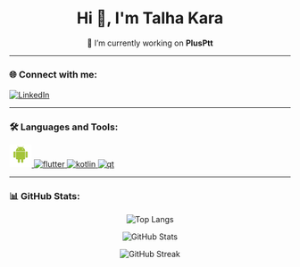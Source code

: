 <h1 align="center">Hi 👋, I'm Talha Kara</h1>

<p align="center">
  🔭 I’m currently working on <strong>PlusPtt</strong>
</p>

---

### 🌐 Connect with me:
<p align="left">
  <a href="https://linkedin.com/in/talha-kara-76183321b" target="_blank">
    <img align="center" src="https://raw.githubusercontent.com/rahuldkjain/github-profile-readme-generator/master/src/images/icons/Social/linked-in-alt.svg" alt="LinkedIn" height="30" width="40" />
  </a>
</p>

---

### 🛠️ Languages and Tools:
<p align="left">
  <a href="https://developer.android.com" target="_blank" rel="noreferrer">
    <img src="https://raw.githubusercontent.com/devicons/devicon/master/icons/android/android-original-wordmark.svg" alt="android" width="40" height="40"/>
  </a>

  <a href="https://flutter.dev" target="_blank" rel="noreferrer">
    <img src="https://www.vectorlogo.zone/logos/flutterio/flutterio-icon.svg" alt="flutter" width="40" height="40"/>
  </a>
  <a href="https://kotlinlang.org" target="_blank" rel="noreferrer">
    <img src="https://www.vectorlogo.zone/logos/kotlinlang/kotlinlang-icon.svg" alt="kotlin" width="40" height="40"/>
  </a>
  <a href="https://www.qt.io/" target="_blank" rel="noreferrer">
    <img src="https://upload.wikimedia.org/wikipedia/commons/0/0b/Qt_logo_2016.svg" alt="qt" width="40" height="40"/>
  </a>
</p>

---

### 📊 GitHub Stats:

<p align="center">
  <img src="https://github-readme-stats.vercel.app/api/top-langs?username=talhakara0&show_icons=true&locale=en&layout=compact&theme=github_dark" alt="Top Langs" />
</p>

<p align="center">
  <img src="https://github-readme-stats.vercel.app/api?username=talhakara0&show_icons=true&locale=en&theme=github_dark" alt="GitHub Stats" />
</p>

<p align="center">
  <img src="https://github-readme-streak-stats.herokuapp.com?user=talhakara0&theme=github-dark-blue&hide_border=false&cache_seconds=86400" alt="GitHub Streak" />
</p>

